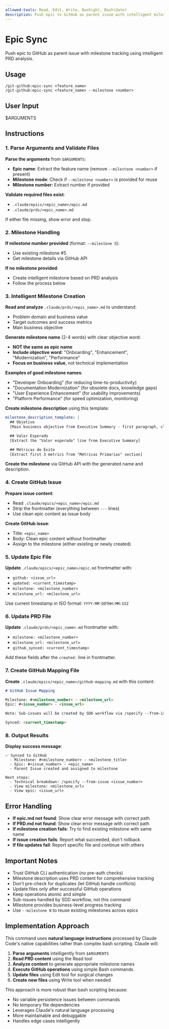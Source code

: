 ```yaml
---
allowed-tools: Read, Edit, Write, Bash(gh), Bash(date)
description: Push epic to GitHub as parent issue with intelligent milestone tracking
---
```


# Epic Sync

Push epic to GitHub as parent issue with milestone tracking using intelligent PRD analysis.

## Usage

```
/git-github:epic-sync <feature_name>
/git-github:epic-sync <feature_name> --milestone <number>
```

## User Input

$ARGUMENTS

## Instructions

### 1. Parse Arguments and Validate Files

**Parse the arguments** from `$ARGUMENTS`:

- **Epic name**: Extract the feature name (remove `--milestone <number>` if present)
- **Milestone mode**: Check if `--milestone <number>` is provided for reuse
- **Milestone number**: Extract number if provided

**Validate required files exist**:

- `.claude/epics/<epic_name>/epic.md`
- `.claude/prds/<epic_name>.md`

If either file missing, show error and stop.

### 2. Milestone Handling

**If milestone number provided** (format: `--milestone 5`):

- Use existing milestone #5
- Get milestone details via GitHub API

**If no milestone provided**:

- Create intelligent milestone based on PRD analysis
- Follow the process below

### 3. Intelligent Milestone Creation

**Read and analyze** `.claude/prds/<epic_name>.md` to understand:

- Problem domain and business value
- Target outcomes and success metrics
- Main business objective

**Generate milestone name** (2-4 words) with clear objective word:

- **NOT the same as epic name**
- **Include objective word**: "Onboarding", "Enhancement", "Modernization", "Performance"
- **Focus on business value**, not technical implementation

**Examples of good milestone names**:

- "Developer Onboarding" (for reducing time-to-productivity)
- "Documentation Modernization" (for obsolete docs, knowledge gaps)
- "User Experience Enhancement" (for usability improvements)
- "Platform Performance" (for speed optimization, monitoring)

**Create milestone description** using this template:

```yaml
milestone_description_template: |
  ## Objetivo
  [Main business objective from Executive Summary - first paragraph, clean format]

  ## Valor Esperado
  [Extract the "Valor esperado" line from Executive Summary]

  ## Métricas de Éxito
  [Extract first 3 metrics from "Métricas Primarias" section]
```

**Create the milestone** via GitHub API with the generated name and description.

### 4. Create GitHub Issue

**Prepare issue content**:

- Read `.claude/epics/<epic_name>/epic.md`
- Strip the frontmatter (everything between `---` lines)
- Use clean epic content as issue body

**Create GitHub issue**:

- Title: `<epic_name>`
- Body: Clean epic content without frontmatter
- Assign to the milestone (either existing or newly created)

### 5. Update Epic File

**Update** `.claude/epics/<epic_name>/epic.md` frontmatter with:

- `github: <issue_url>`
- `updated: <current_timestamp>`
- `milestone: <milestone_number>`
- `milestone_url: <milestone_url>`

Use current timestamp in ISO format: `YYYY-MM-DDTHH:MM:SSZ`

### 6. Update PRD File

**Update** `.claude/prds/<epic_name>.md` frontmatter with:

- `milestone: <milestone_number>`
- `milestone_url: <milestone_url>`
- `github_synced: <current_timestamp>`

Add these fields after the `created:` line in frontmatter.

### 7. Create GitHub Mapping File

**Create** `.claude/epics/<epic_name>/github-mapping.md` with this content:

```markdown
# GitHub Issue Mapping

Milestone: #<milestone_number> - <milestone_url>
Epic: #<issue_number> - <issue_url>

Note: Sub-issues will be created by SDD workflow via /specify --from-issue <issue_number>

Synced: <current_timestamp>
```

### 8. Output Results

**Display success message**:

```
✅ Synced to GitHub
  - Milestone: #<milestone_number> - <milestone_title>
  - Epic: #<issue_number> - <epic_name>
  - Parent Issue created and assigned to milestone

Next steps:
  - Technical breakdown: /specify --from-issue <issue_number>
  - View milestone: <milestone_url>
  - View epic: <issue_url>
```

## Error Handling

- **If epic.md not found**: Show clear error message with correct path
- **If PRD.md not found**: Show clear error message with correct path
- **If milestone creation fails**: Try to find existing milestone with same name
- **If issue creation fails**: Report what succeeded, don't rollback
- **If file updates fail**: Report specific file and continue with others

## Important Notes

- Trust GitHub CLI authentication (no pre-auth checks)
- Milestone description uses PRD content for comprehensive tracking
- Don't pre-check for duplicates (let GitHub handle conflicts)
- Update files only after successful GitHub operations
- Keep operations atomic and simple
- Sub-issues handled by SDD workflow, not this command
- Milestone provides business-level progress tracking
- Use `--milestone N` to reuse existing milestones across epics

## Implementation Approach

This command uses **natural language instructions** processed by Claude Code's native capabilities rather than complex bash scripting. Claude will:

1. **Parse arguments** intelligently from `$ARGUMENTS`
2. **Read PRD content** using the Read tool
3. **Analyze content** to generate appropriate milestone names
4. **Execute GitHub operations** using simple Bash commands
5. **Update files** using Edit tool for surgical changes
6. **Create new files** using Write tool when needed

This approach is more robust than bash scripting because:

- No variable persistence issues between commands
- No temporary file dependencies
- Leverages Claude's natural language processing
- More maintainable and debuggable
- Handles edge cases intelligently
